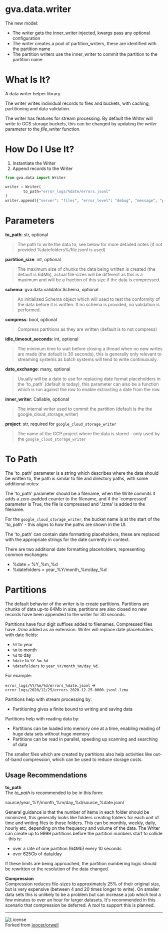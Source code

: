 # gva.data.writer



The new model:
- The writer gets the inner_writer injected, kwargs pass any optional configuration
- The writer creates a pool of partition_writers, these are identified with the partition name
- The partition writers use the inner_writer to commit the partition to the partition name


# What Is It?

A data writer helper library.

The writer writes individual records to files and buckets, with caching,
partitioning and data validation.

The writer has features for stream processing. By default the _Writer_
will write to GCS storage buckets, this can be changed by updating the
_writer_ parameter to the _file_writer_ function.

# How Do I Use It?

1) Instantiate the Writer
2) Append records to the Writer

~~~python
from gva.data import Writer

writer = Writer(
        to_path="error_logs/%date/errors.jsonl"
)
writer.append({"server": "files", "error_level": "debug", "message", "power on"})
~~~

# Parameters

**to_path**: str, optional  
>The path to write the data to, see below for more detailed notes (if not
>provided %datefolders%/file.jsonl is used)   

**partition_size**: int, optional
>The maximum size of chunks the data being written is created (the default is
>64Mb), actual file-sizes will be different as this is a maximum and will be
>a fraction of this size if the data is compressed.

**schema**: gva.data.validator.Schema, optional
>An initialized Schema object which will used to test the conformity of the
>data before it is written. If no schema is provided, no validation is
>performed.

**compress**: bool, optional
>Compress partitions as they are written (default is to not compress)

**idle_timeout_seconds**: int, optional
>The minimum time to wait before closing a thread when no new writes are
>made (the default is 30 seconds), this is generally only relevant to
>streaming systems as batch systems will tend to write continuously.

**date_exchange**: many, optional
>Usually will be a date to use for replacing date format placeholders in the
>'to_path' (default is today), this parameter can also be a function which
>is run against the row to enable extracting a date from the row.

**inner_writer**: Callable, optional
>The internal writer used to commit the partition (default is the the
>google_cloud_storage_writer)

**project**: str, required for `google_cloud_storage_writer`
>The name of the GCP project where the data is stored - only used by the 
>`google_cloud_storage_writer`

# To Path

The 'to_path' parameter is a string which describes where the data should be
written to, the path is similar to file and directory paths, with some 
additional notes:

The 'to_path' parameter should be a filename, when the Write commits it 
adds a zero-padded counter to the filename, and if the 'compressed' parameter
is True, the file is compressed and '.lzma' is added to the filename.

For the `google_cloud_storage_writer`, the bucket name is at the start of the
'to_path' - this aligns to how the paths are shown in the UI.

The 'to_path' can contain date formatting placeholders, these are replaced
with the appropriate strings for the date currently in context.

There are two additional date formatting placeholders, representing common
exchanges:
- %date = %Y_%m_%d
- %datefolders = year_%Y/month_%m/day_%d

# Partitions

The default behavior of the writer is to create partitions. Partitions are
chunks of data up-to 64Mb in size, partitions are also closed no new records
have been appended to the writer for 30 seconds. 

Partitions have four digit suffixes added to filenames. Compressed files have 
_.lzma_ added as an extension. Writer will replace date placeholders with
date fields:

- `%Y` to year
- `%m` to month
- `%d` to day
- `%date` to `%Y-%m-%d`
- `%datefolders` to `year_%Y/month_%m/day_%d`.

For example:

`error_logs/%Y/%m/%d/errors_%date.jsonl` => `error_logs/2020/12/25/errors_2020-12-25-0000.jsonl.lzma`

Partitions help with stream processing by:
- Partitioning gives a finite bound to writing and saving data

Partitions help with reading data by:
- Partitions can be loaded into memory one at a time, enabling reading of huge data sets without huge memory
- Partitions can be read in parallel, speeding up scanning and searching of data

The smaller files which are created by partitions also help activities like out-of-band compression, which
can be used to reduce storage costs.

## Usage Recommendations

**to_path**  
The _to_path_ is recommended to be in this form:

source/year_%Y/month_%m/day_%d/source_%date.jsonl

General guidance is that the number of items in each folder should be minimized, this generally looks like folders
creating folders for each unit of time and writing files to those folders. This can be monthly, weekly, daily, hourly
etc, depending on the frequency and volume of the data. The Writer can create up to 9999 partitions before the partition
numbers start to collide - this is:

- over a rate of one partition (64Mb) every 10 seconds
- over 625Gb of data/day

If these limits are being approached, the partition numbering logic should be rewritten or the resolution of the data
changed.

**Compression**  
Compression reduces file-sizes to approximately 25% of their original size, but is very expensive (between 
4 and 20 times longer to write). On smaller data sets this is unlikely to be a problem but can increase a
job which tool a few minutes to over an hour for larger datasets. It's recommended in this scenario that
compression be deferred. A _tool_ to support this is planned.


---
![License](https://img.shields.io/badge/License-Apache%202.0-blue.svg)  
Forked from [joocer/orwell](https://github.com/joocer/orwell)  
